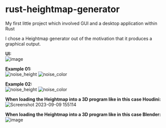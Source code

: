 # rust-heightmap-generator

My first little project which involved GUI and a desktop application within Rust

I chose a Heightmap generator out of the motivation that it produces a graphical output. 

**UI:**<br>
![image](https://github.com/JeremiasMeister/rust-heightmap-generator/assets/19373094/e9106e7d-6e79-4f1a-ac87-fe5e1596cd7e)


**Example 01:**<br>
![noise_height](https://github.com/JeremiasMeister/rust-heightmap-generator/assets/19373094/4acf4336-e5c8-42ba-8067-96746623414b) ![noise_color](https://github.com/JeremiasMeister/rust-heightmap-generator/assets/19373094/9d8c89df-f8f1-4295-b3ec-3e47808900b6)

**Example 02:**<br>
![noise_height](https://github.com/JeremiasMeister/rust-heightmap-generator/assets/85162425/3ff5890b-2525-462e-b9a7-c977ffe0da21) ![noise_color](https://github.com/JeremiasMeister/rust-heightmap-generator/assets/85162425/743fd5e3-57ec-4b31-b41b-8426d2de1793)

**When loading the Heightmap into a 3D program like in this case Houdini:**<br>
![Screenshot 2023-09-09 155114](https://github.com/JeremiasMeister/rust-heightmap-generator/assets/85162425/34ad3a1c-740c-4973-bb22-b3bd32866aab)

**When loading the Heightmap into a 3D program like in this case Blender:**<br>
![image](https://github.com/JeremiasMeister/rust-heightmap-generator/assets/19373094/eeae9402-47a4-45c6-903b-64aaceb830e1)


